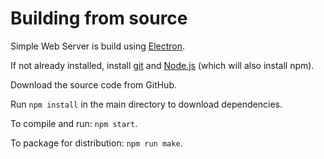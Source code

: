 # Building from source

Simple Web Server is build using [Electron](https://www.electronjs.org/).

If not already installed, install [git](https://git-scm.com/downloads) and [Node.js](https://nodejs.org/en/download/) (which will also install npm).

Download the source code from GitHub.

Run `npm install` in the main directory to download dependencies.

To compile and run: `npm start`.

To package for distribution: `npm run make`.